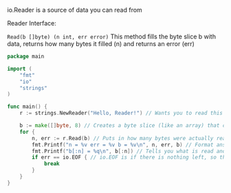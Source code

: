 io.Reader is a source of data you can read from 


Reader Interface:

`Read(b []byte) (n int, err error)`
This method fills the byte slice b with data, returns how many bytes it filled (n) and returns an error (err)

``` go
package main

import (
	"fmt"
	"io"
	"strings"
)

func main() {
	r := strings.NewReader("Hello, Reader!") // Wants you to read this in

	b := make([]byte, 8) // Creates a byte slice (like an array) that can hold 8 bytes
	for {
		n, err := r.Read(b) // Puts in how many bytes were actually read and put into b and err nil if its all good.
		fmt.Printf("n = %v err = %v b = %v\n", n, err, b) // Format answer
		fmt.Printf("b[:n] = %q\n", b[:n]) // Tells you what is read and formatted for print
		if err == io.EOF { // io.EOF is if there is nothing left, so that when there is nothing it will break out of the reader
			break
		}
	}
}
```

